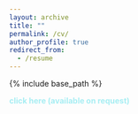 ```yaml
---
layout: archive
title: ""
permalink: /cv/
author_profile: true
redirect_from:
  - /resume
---
```


{% include base_path %}

 <a href="https://drive.google.com/drive/folders/1JE0lqOTokk1UW-2vRKrb76Z_0rFw1ASH" target="\_blank" style="color: #A7EEF3; text-decoration:none"> <b>click here (available on request) </b></a>
